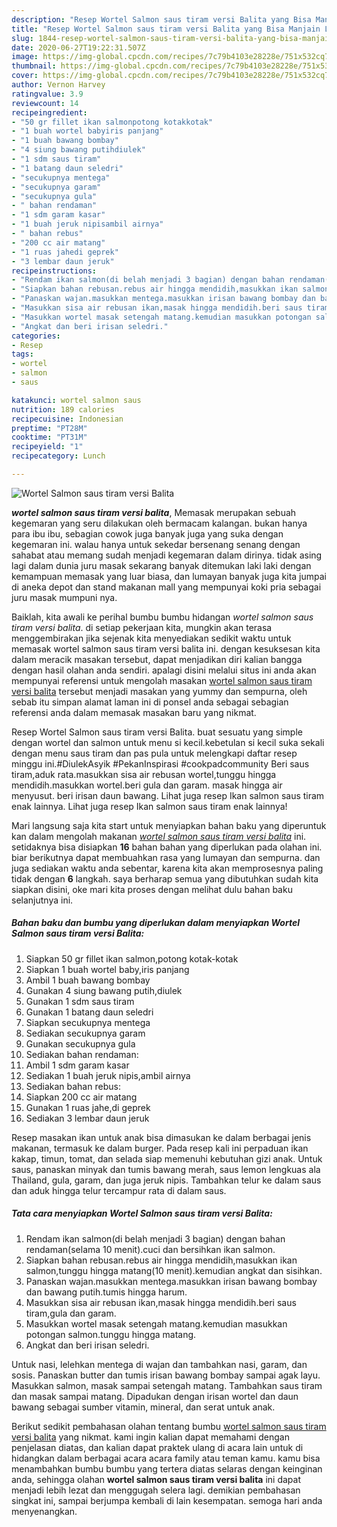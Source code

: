 ```yaml
---
description: "Resep Wortel Salmon saus tiram versi Balita yang Bisa Manjain Lidah"
title: "Resep Wortel Salmon saus tiram versi Balita yang Bisa Manjain Lidah"
slug: 1844-resep-wortel-salmon-saus-tiram-versi-balita-yang-bisa-manjain-lidah
date: 2020-06-27T19:22:31.507Z
image: https://img-global.cpcdn.com/recipes/7c79b4103e28228e/751x532cq70/wortel-salmon-saus-tiram-versi-balita-foto-resep-utama.jpg
thumbnail: https://img-global.cpcdn.com/recipes/7c79b4103e28228e/751x532cq70/wortel-salmon-saus-tiram-versi-balita-foto-resep-utama.jpg
cover: https://img-global.cpcdn.com/recipes/7c79b4103e28228e/751x532cq70/wortel-salmon-saus-tiram-versi-balita-foto-resep-utama.jpg
author: Vernon Harvey
ratingvalue: 3.9
reviewcount: 14
recipeingredient:
- "50 gr fillet ikan salmonpotong kotakkotak"
- "1 buah wortel babyiris panjang"
- "1 buah bawang bombay"
- "4 siung bawang putihdiulek"
- "1 sdm saus tiram"
- "1 batang daun seledri"
- "secukupnya mentega"
- "secukupnya garam"
- "secukupnya gula"
- " bahan rendaman"
- "1 sdm garam kasar"
- "1 buah jeruk nipisambil airnya"
- " bahan rebus"
- "200 cc air matang"
- "1 ruas jahedi geprek"
- "3 lembar daun jeruk"
recipeinstructions:
- "Rendam ikan salmon(di belah menjadi 3 bagian) dengan bahan rendaman(selama 10 menit).cuci dan bersihkan ikan salmon."
- "Siapkan bahan rebusan.rebus air hingga mendidih,masukkan ikan salmon,tunggu hingga matang(10 menit).kemudian angkat dan sisihkan."
- "Panaskan wajan.masukkan mentega.masukkan irisan bawang bombay dan bawang putih.tumis hingga harum."
- "Masukkan sisa air rebusan ikan,masak hingga mendidih.beri saus tiram,gula dan garam."
- "Masukkan wortel masak setengah matang.kemudian masukkan potongan salmon.tunggu hingga matang."
- "Angkat dan beri irisan seledri."
categories:
- Resep
tags:
- wortel
- salmon
- saus

katakunci: wortel salmon saus 
nutrition: 189 calories
recipecuisine: Indonesian
preptime: "PT28M"
cooktime: "PT31M"
recipeyield: "1"
recipecategory: Lunch

---
```



![Wortel Salmon saus tiram versi Balita](https://img-global.cpcdn.com/recipes/7c79b4103e28228e/751x532cq70/wortel-salmon-saus-tiram-versi-balita-foto-resep-utama.jpg)

<b><i>wortel salmon saus tiram versi balita</i></b>, Memasak merupakan sebuah kegemaran yang seru dilakukan oleh bermacam kalangan. bukan hanya para ibu ibu, sebagian cowok juga banyak juga yang suka dengan kegemaran ini. walau hanya untuk sekedar bersenang senang dengan sahabat atau memang sudah menjadi kegemaran dalam dirinya. tidak asing lagi dalam dunia juru masak sekarang banyak ditemukan laki laki dengan kemampuan memasak yang luar biasa, dan lumayan banyak juga kita jumpai di aneka depot dan stand makanan mall yang mempunyai koki pria sebagai juru masak mumpuni nya.

Baiklah, kita awali ke perihal bumbu bumbu hidangan <i>wortel salmon saus tiram versi balita</i>. di setiap pekerjaan kita, mungkin akan terasa menggembirakan jika sejenak kita menyediakan sedikit waktu untuk memasak wortel salmon saus tiram versi balita ini. dengan kesuksesan kita dalam meracik masakan tersebut, dapat menjadikan diri kalian bangga dengan hasil olahan anda sendiri. apalagi disini melalui situs ini anda akan mempunyai referensi untuk mengolah masakan <u>wortel salmon saus tiram versi balita</u> tersebut menjadi masakan yang yummy dan sempurna, oleh sebab itu simpan alamat laman ini di ponsel anda sebagai sebagian referensi anda dalam memasak masakan baru yang nikmat.

Resep Wortel Salmon saus tiram versi Balita. buat sesuatu yang simple dengan wortel dan salmon untuk menu si kecil.kebetulan si kecil suka sekali dengan menu saus tiram dan pas pula untuk melengkapi daftar resep minggu ini.#DiulekAsyik #PekanInspirasi #cookpadcommunity Beri saus tiram,aduk rata.masukkan sisa air rebusan wortel,tunggu hingga mendidih.masukkan wortel.beri gula dan garam. masak hingga air menyusut. beri irisan daun bawang. Lihat juga resep Ikan salmon saus tiram enak lainnya. Lihat juga resep Ikan salmon saus tiram enak lainnya!


Mari langsung saja kita start untuk menyiapkan bahan baku yang diperuntuk kan dalam mengolah makanan <u><i>wortel salmon saus tiram versi balita</i></u> ini. setidaknya bisa disiapkan <b>16</b> bahan bahan yang diperlukan pada olahan ini. biar berikutnya dapat membuahkan rasa yang lumayan dan sempurna. dan juga sediakan waktu anda sebentar, karena kita akan memprosesnya paling tidak dengan <b>6</b> langkah. saya berharap semua yang dibutuhkan sudah kita siapkan disini, oke mari kita proses dengan melihat dulu bahan baku selanjutnya ini.

<!--inarticleads1-->

##### Bahan baku dan bumbu yang diperlukan dalam menyiapkan Wortel Salmon saus tiram versi Balita:

1. Siapkan 50 gr fillet ikan salmon,potong kotak-kotak
1. Siapkan 1 buah wortel baby,iris panjang
1. Ambil 1 buah bawang bombay
1. Gunakan 4 siung bawang putih,diulek
1. Gunakan 1 sdm saus tiram
1. Gunakan 1 batang daun seledri
1. Siapkan secukupnya mentega
1. Sediakan secukupnya garam
1. Gunakan secukupnya gula
1. Sediakan  bahan rendaman:
1. Ambil 1 sdm garam kasar
1. Sediakan 1 buah jeruk nipis,ambil airnya
1. Sediakan  bahan rebus:
1. Siapkan 200 cc air matang
1. Gunakan 1 ruas jahe,di geprek
1. Sediakan 3 lembar daun jeruk


Resep masakan ikan untuk anak bisa dimasukan ke dalam berbagai jenis makanan, termasuk ke dalam burger. Pada resep kali ini perpaduan ikan kakap, timun, tomat, dan selada siap memenuhi kebutuhan gizi anak. Untuk saus, panaskan minyak dan tumis bawang merah, saus lemon lengkuas ala Thailand, gula, garam, dan juga jeruk nipis. Tambahkan telur ke dalam saus dan aduk hingga telur tercampur rata di dalam saus. 

<!--inarticleads2-->

##### Tata cara menyiapkan Wortel Salmon saus tiram versi Balita:

1. Rendam ikan salmon(di belah menjadi 3 bagian) dengan bahan rendaman(selama 10 menit).cuci dan bersihkan ikan salmon.
1. Siapkan bahan rebusan.rebus air hingga mendidih,masukkan ikan salmon,tunggu hingga matang(10 menit).kemudian angkat dan sisihkan.
1. Panaskan wajan.masukkan mentega.masukkan irisan bawang bombay dan bawang putih.tumis hingga harum.
1. Masukkan sisa air rebusan ikan,masak hingga mendidih.beri saus tiram,gula dan garam.
1. Masukkan wortel masak setengah matang.kemudian masukkan potongan salmon.tunggu hingga matang.
1. Angkat dan beri irisan seledri.


Untuk nasi, lelehkan mentega di wajan dan tambahkan nasi, garam, dan sosis. Panaskan butter dan tumis irisan bawang bombay sampai agak layu. Masukkan salmon, masak sampai setengah matang. Tambahkan saus tiram dan masak sampai matang. Dipadukan dengan irisan wortel dan daun bawang sebagai sumber vitamin, mineral, dan serat untuk anak. 

Berikut sedikit pembahasan olahan tentang bumbu <u>wortel salmon saus tiram versi balita</u> yang nikmat. kami ingin kalian dapat memahami dengan penjelasan diatas, dan kalian dapat praktek ulang di acara lain untuk di hidangkan dalam berbagai acara acara family atau teman kamu. kamu bisa menambahkan bumbu bumbu yang tertera diatas selaras dengan keinginan anda, sehingga olahan <b>wortel salmon saus tiram versi balita</b> ini dapat menjadi lebih lezat dan menggugah selera lagi. demikian pembahasan singkat ini, sampai berjumpa kembali di lain kesempatan. semoga hari anda menyenangkan.
